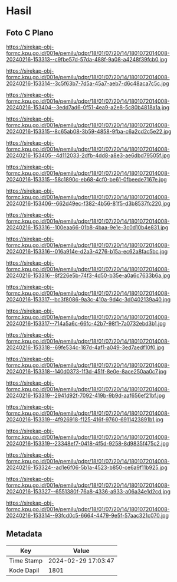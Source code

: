 # Hasil

## Foto C Plano

https://sirekap-obj-formc.kpu.go.id/001e/pemilu/pdpr/18/01/07/20/14/1801072014008-20240216-153313--c9fbe57d-57da-488f-9a08-a4248f39fcb0.jpg

https://sirekap-obj-formc.kpu.go.id/001e/pemilu/pdpr/18/01/07/20/14/1801072014008-20240216-153314--3c5f63b7-7d5a-45a7-aeb7-d6c48aca7c5c.jpg

https://sirekap-obj-formc.kpu.go.id/001e/pemilu/pdpr/18/01/07/20/14/1801072014008-20240216-153404--3edd7ad6-0f51-4ea9-a2e8-5c80b4818a1a.jpg

https://sirekap-obj-formc.kpu.go.id/001e/pemilu/pdpr/18/01/07/20/14/1801072014008-20240216-153315--8c65ab08-3b59-4858-9fba-c6a2cd2c5e22.jpg

https://sirekap-obj-formc.kpu.go.id/001e/pemilu/pdpr/18/01/07/20/14/1801072014008-20240216-153405--4d112033-2dfb-4dd8-a8e3-ae6dbd79505f.jpg

https://sirekap-obj-formc.kpu.go.id/001e/pemilu/pdpr/18/01/07/20/14/1801072014008-20240216-153315--58c1890c-eb68-4cf0-be61-0fbeede7167e.jpg

https://sirekap-obj-formc.kpu.go.id/001e/pemilu/pdpr/18/01/07/20/14/1801072014008-20240216-153406--662d49ec-f382-4b56-81f5-d3b8537fc220.jpg

https://sirekap-obj-formc.kpu.go.id/001e/pemilu/pdpr/18/01/07/20/14/1801072014008-20240216-153316--100eaa66-01b8-4baa-9e1e-3c0d10b4e831.jpg

https://sirekap-obj-formc.kpu.go.id/001e/pemilu/pdpr/18/01/07/20/14/1801072014008-20240216-153316--016a914e-d2a3-4276-b15a-ec62a8fac5bc.jpg

https://sirekap-obj-formc.kpu.go.id/001e/pemilu/pdpr/18/01/07/20/14/1801072014008-20240216-153316--8f226e5b-74f3-4d50-b35e-a0a6c7633b6a.jpg

https://sirekap-obj-formc.kpu.go.id/001e/pemilu/pdpr/18/01/07/20/14/1801072014008-20240216-153317--bc3f8086-9a3c-410a-9d4c-3d0402139a40.jpg

https://sirekap-obj-formc.kpu.go.id/001e/pemilu/pdpr/18/01/07/20/14/1801072014008-20240216-153317--714a5a6c-66fc-42b7-98f1-7a0732ebd3b1.jpg

https://sirekap-obj-formc.kpu.go.id/001e/pemilu/pdpr/18/01/07/20/14/1801072014008-20240216-153318--69fe534c-187d-4af1-a049-3ed7aedf10f0.jpg

https://sirekap-obj-formc.kpu.go.id/001e/pemilu/pdpr/18/01/07/20/14/1801072014008-20240216-153318--140d0373-1f3d-451f-8e0e-8ace250aa0c7.jpg

https://sirekap-obj-formc.kpu.go.id/001e/pemilu/pdpr/18/01/07/20/14/1801072014008-20240216-153319--2941d92f-7092-419b-9b9d-aaf656ef21bf.jpg

https://sirekap-obj-formc.kpu.go.id/001e/pemilu/pdpr/18/01/07/20/14/1801072014008-20240216-153319--4f926918-f125-416f-9760-6911423891b1.jpg

https://sirekap-obj-formc.kpu.go.id/001e/pemilu/pdpr/18/01/07/20/14/1801072014008-20240216-153319--23348ef7-0418-4f5d-9258-8d9835f475c2.jpg

https://sirekap-obj-formc.kpu.go.id/001e/pemilu/pdpr/18/01/07/20/14/1801072014008-20240216-153324--ad1e6f06-5b1a-4523-b850-ce6a9f11b925.jpg

https://sirekap-obj-formc.kpu.go.id/001e/pemilu/pdpr/18/01/07/20/14/1801072014008-20240216-153327--6551380f-76a8-4336-a933-a06a34e1d2cd.jpg

https://sirekap-obj-formc.kpu.go.id/001e/pemilu/pdpr/18/01/07/20/14/1801072014008-20240216-153314--93fcd0c5-6664-4479-9e5f-57aac321c070.jpg


## Metadata

| Key        | Value               |
| ---------- | ------------------- |
| Time Stamp | 2024-02-29 17:03:47 |
| Kode Dapil | 1801                |



